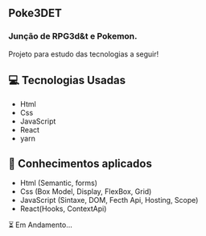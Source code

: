 ## Poke3DET

### Junção de RPG3d&t e Pokemon.

Projeto para estudo das tecnologias a seguir!

## :computer: Tecnologias Usadas

- Html
- Css
- JavaScript
- React
- yarn

## :open_book: Conhecimentos aplicados

- Html (Semantic, forms)
- Css (Box Model, Display, FlexBox, Grid)
- JavaScript (Sintaxe, DOM, Fecth Api, Hosting, Scope)
- React(Hooks, ContextApi)

:hourglass_flowing_sand: Em Andamento...

